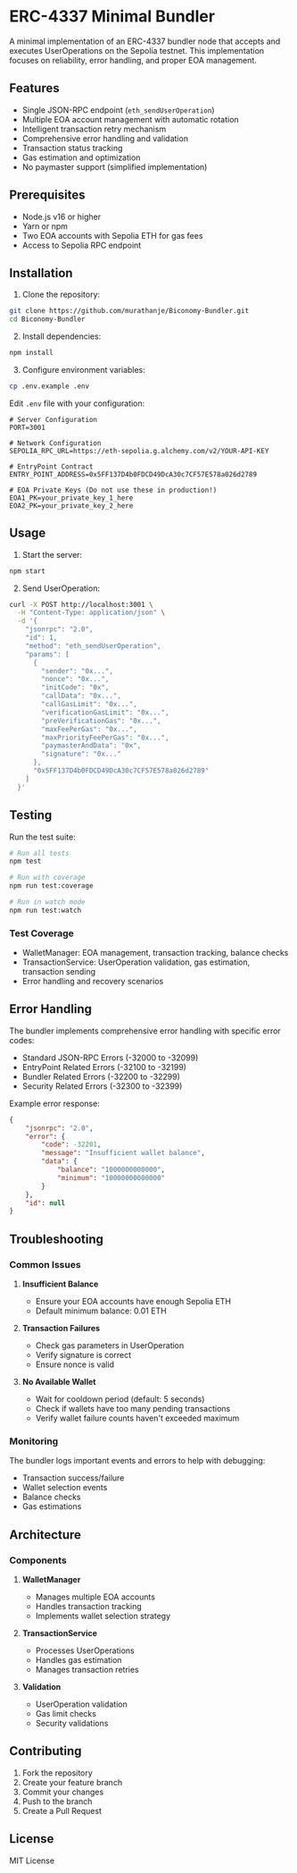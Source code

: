 # ERC-4337 Minimal Bundler

A minimal implementation of an ERC-4337 bundler node that accepts and executes UserOperations on the Sepolia testnet. This implementation focuses on reliability, error handling, and proper EOA management.

## Features

- Single JSON-RPC endpoint (`eth_sendUserOperation`)
- Multiple EOA account management with automatic rotation
- Intelligent transaction retry mechanism
- Comprehensive error handling and validation
- Transaction status tracking
- Gas estimation and optimization
- No paymaster support (simplified implementation)

## Prerequisites

- Node.js v16 or higher
- Yarn or npm
- Two EOA accounts with Sepolia ETH for gas fees
- Access to Sepolia RPC endpoint

## Installation

1. Clone the repository:
```bash
git clone https://github.com/murathanje/Biconomy-Bundler.git
cd Biconomy-Bundler
```

2. Install dependencies:
```bash
npm install
```

3. Configure environment variables:
```bash
cp .env.example .env
```

Edit `.env` file with your configuration:
```env
# Server Configuration
PORT=3001

# Network Configuration
SEPOLIA_RPC_URL=https://eth-sepolia.g.alchemy.com/v2/YOUR-API-KEY

# EntryPoint Contract
ENTRY_POINT_ADDRESS=0x5FF137D4b0FDCD49DcA30c7CF57E578a026d2789

# EOA Private Keys (Do not use these in production!)
EOA1_PK=your_private_key_1_here
EOA2_PK=your_private_key_2_here
```

## Usage

1. Start the server:
```bash
npm start
```

2. Send UserOperation:
```bash
curl -X POST http://localhost:3001 \
  -H "Content-Type: application/json" \
  -d '{
    "jsonrpc": "2.0",
    "id": 1,
    "method": "eth_sendUserOperation",
    "params": [
      {
        "sender": "0x...",
        "nonce": "0x...",
        "initCode": "0x",
        "callData": "0x...",
        "callGasLimit": "0x...",
        "verificationGasLimit": "0x...",
        "preVerificationGas": "0x...",
        "maxFeePerGas": "0x...",
        "maxPriorityFeePerGas": "0x...",
        "paymasterAndData": "0x",
        "signature": "0x..."
      },
      "0x5FF137D4b0FDCD49DcA30c7CF57E578a026d2789"
    ]
  }'
```

## Testing

Run the test suite:
```bash
# Run all tests
npm test

# Run with coverage
npm run test:coverage

# Run in watch mode
npm run test:watch
```

### Test Coverage
- WalletManager: EOA management, transaction tracking, balance checks
- TransactionService: UserOperation validation, gas estimation, transaction sending
- Error handling and recovery scenarios

## Error Handling

The bundler implements comprehensive error handling with specific error codes:

- Standard JSON-RPC Errors (-32000 to -32099)
- EntryPoint Related Errors (-32100 to -32199)
- Bundler Related Errors (-32200 to -32299)
- Security Related Errors (-32300 to -32399)

Example error response:
```json
{
    "jsonrpc": "2.0",
    "error": {
        "code": -32201,
        "message": "Insufficient wallet balance",
        "data": {
            "balance": "1000000000000",
            "minimum": "10000000000000"
        }
    },
    "id": null
}
```

## Troubleshooting

### Common Issues

1. **Insufficient Balance**
   - Ensure your EOA accounts have enough Sepolia ETH
   - Default minimum balance: 0.01 ETH

2. **Transaction Failures**
   - Check gas parameters in UserOperation
   - Verify signature is correct
   - Ensure nonce is valid

3. **No Available Wallet**
   - Wait for cooldown period (default: 5 seconds)
   - Check if wallets have too many pending transactions
   - Verify wallet failure counts haven't exceeded maximum

### Monitoring

The bundler logs important events and errors to help with debugging:
- Transaction success/failure
- Wallet selection events
- Balance checks
- Gas estimations

## Architecture

### Components

1. **WalletManager**
   - Manages multiple EOA accounts
   - Handles transaction tracking
   - Implements wallet selection strategy

2. **TransactionService**
   - Processes UserOperations
   - Handles gas estimation
   - Manages transaction retries

3. **Validation**
   - UserOperation validation
   - Gas limit checks
   - Security validations

## Contributing

1. Fork the repository
2. Create your feature branch
3. Commit your changes
4. Push to the branch
5. Create a Pull Request

## License

MIT License 
